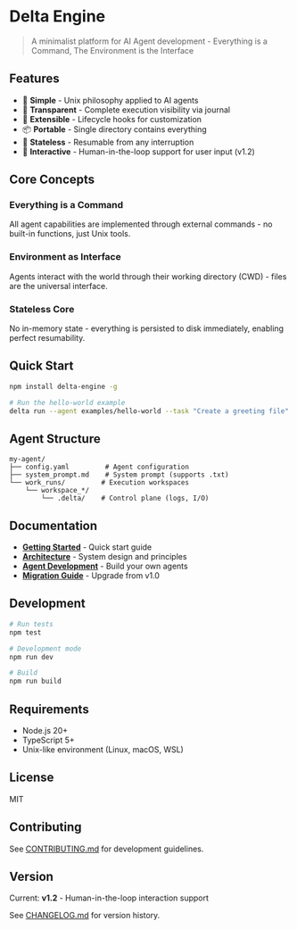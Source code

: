 # Delta Engine

> A minimalist platform for AI Agent development - Everything is a Command, The Environment is the Interface

## Features

- 🎯 **Simple** - Unix philosophy applied to AI agents
- 🔧 **Transparent** - Complete execution visibility via journal
- 🔌 **Extensible** - Lifecycle hooks for customization
- 📦 **Portable** - Single directory contains everything
- 🔄 **Stateless** - Resumable from any interruption
- 👥 **Interactive** - Human-in-the-loop support for user input (v1.2)


## Core Concepts

### Everything is a Command
All agent capabilities are implemented through external commands - no built-in functions, just Unix tools.

### Environment as Interface
Agents interact with the world through their working directory (CWD) - files are the universal interface.

### Stateless Core
No in-memory state - everything is persisted to disk immediately, enabling perfect resumability.


## Quick Start

```bash
npm install delta-engine -g

# Run the hello-world example
delta run --agent examples/hello-world --task "Create a greeting file"
```


## Agent Structure

```
my-agent/
├── config.yaml         # Agent configuration
├── system_prompt.md    # System prompt (supports .txt)
└── work_runs/         # Execution workspaces
    └── workspace_*/
        └── .delta/    # Control plane (logs, I/O)
```

## Documentation

- **[Getting Started](docs/guides/getting-started.md)** - Quick start guide
- **[Architecture](docs/architecture/README.md)** - System design and principles
- **[Agent Development](docs/guides/agent-development.md)** - Build your own agents
- **[Migration Guide](docs/migration/v1.0-to-v1.1.md)** - Upgrade from v1.0

## Development

```bash
# Run tests
npm test

# Development mode
npm run dev

# Build
npm run build
```

## Requirements

- Node.js 20+
- TypeScript 5+
- Unix-like environment (Linux, macOS, WSL)

## License

MIT

## Contributing

See [CONTRIBUTING.md](CONTRIBUTING.md) for development guidelines.

## Version

Current: **v1.2** - Human-in-the-loop interaction support

See [CHANGELOG.md](CHANGELOG.md) for version history.